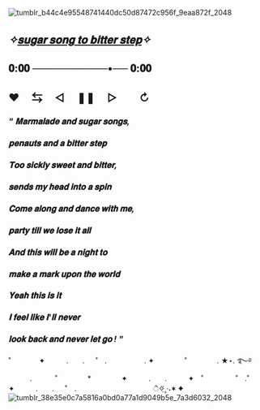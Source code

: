 ![tumblr_b44c4e95548741440dc50d87472c956f_9eaa872f_2048](https://github.com/lycaenidaer/lycaenidaer/assets/156435861/52688730-fbc9-4acf-933c-5a2ac44c387a)
  ## *✧[𝐬𝐮𝐠𝐚𝐫 𝐬𝐨𝐧𝐠 𝐭𝐨 𝐛𝐢𝐭𝐭𝐞𝐫 𝐬𝐭𝐞𝐩](https://youtu.be/4LotIRFH_mw?si=9lPl9JsRpLjtHcz-)✧* ㅤㅤ ㅤㅤ 
  ## 𝟎:𝟎𝟎 ──────────•── 𝟎:𝟎𝟎
  ##  ♥︎ㅤ ⇆ㅤ ◁ㅤ ❚❚ ㅤ▷ ㅤㅤ↻﻿

### *" 𝐌𝐚𝐫𝐦𝐚𝐥𝐚𝐝𝐞 𝐚𝐧𝐝 𝐬𝐮𝐠𝐚𝐫 𝐬𝐨𝐧𝐠𝐬,*

### *𝐩𝐞𝐧𝐚𝐮𝐭𝐬 𝐚𝐧𝐝 𝐚 𝐛𝐢𝐭𝐭𝐞𝐫 𝐬𝐭𝐞𝐩*

### *𝐓𝐨𝐨 𝐬𝐢𝐜𝐤𝐥𝐲 𝐬𝐰𝐞𝐞𝐭 𝐚𝐧𝐝 𝐛𝐢𝐭𝐭𝐞𝐫,*

### *𝐬𝐞𝐧𝐝𝐬 𝐦𝐲 𝐡𝐞𝐚𝐝 𝐢𝐧𝐭𝐨 𝐚 𝐬𝐩𝐢𝐧*

### *𝐂𝐨𝐦𝐞 𝐚𝐥𝐨𝐧𝐠 𝐚𝐧𝐝 𝐝𝐚𝐧𝐜𝐞 𝐰𝐢𝐭𝐡 𝐦𝐞,*

### *𝐩𝐚𝐫𝐭𝐲 𝐭𝐢𝐥𝐥 𝐰𝐞 𝐥𝐨𝐬𝐞 𝐢𝐭 𝐚𝐥𝐥*

### *𝐀𝐧𝐝 𝐭𝐡𝐢𝐬 𝐰𝐢𝐥𝐥 𝐛𝐞 𝐚 𝐧𝐢𝐠𝐡𝐭 𝐭𝐨*

### *𝐦𝐚𝐤𝐞 𝐚 𝐦𝐚𝐫𝐤 𝐮𝐩𝐨𝐧 𝐭𝐡𝐞 𝐰𝐨𝐫𝐥𝐝*

### *𝐘𝐞𝐚𝐡 𝐭𝐡𝐢𝐬 𝐢𝐬 𝐢𝐭*

### *𝐈 𝐟𝐞𝐞𝐥 𝐥𝐢𝐤𝐞 𝐈'𝐥𝐥 𝐧𝐞𝐯𝐞𝐫*

### *𝐥𝐨𝐨𝐤 𝐛𝐚𝐜𝐤 𝐚𝐧𝐝 𝐧𝐞𝐯𝐞𝐫 𝐥𝐞𝐭 𝐠𝐨 ! "*
 

˚　　　　✦　　　.　　. 　 ˚　.　　　　　 . ✦　　　 　˚　　　　 . ★⋆. ࿐࿔ 
　　　.   　　˚　　 　　*　　 　　✦　　　.　　.　　　✦　˚ 　　　　 ˚　.˚　　　　✦　　　.　　. 　 ˚　.　　　　 　　 　　　　        ੈ✧̣̇˳·˖✶   ✦　　
![tumblr_38e35e0c7a5816a0bd0a77a1d9049b5e_7a3d6032_2048](https://github.com/lycaenidaer/lycaenidaer/assets/156435861/308a24e7-5570-43f5-9a31-3a29f748daad)






                     
